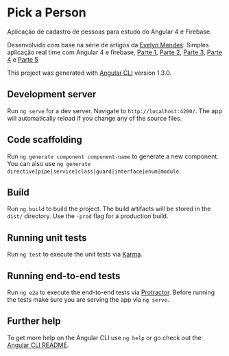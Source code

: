 # Pick a Person

Aplicação de cadastro de pessoas para estudo do Angular 4 e Firebase.

Desenvolvido com base na série de artigos da [Evelyn Mendes](https://github.com/jelielmendes): Simples aplicação real time com Angular 4 e firebase, [Parte 1](https://braziljs.org/blog/simples-aplicacao-real-time-com-angular-4-e-firebase-parte-1/), [Parte 2](https://braziljs.org/blog/simples-aplicacao-real-time-com-angular-4-e-firebase-parte-2/), [Parte 3](https://braziljs.org/blog/simples-aplicacao-real-time-com-angular-4-e-firebase-parte-3/), [Parte 4](https://braziljs.org/blog/simples-aplicacao-real-time-com-angular-4-e-firebase-parte-4/) e [Parte 5](https://braziljs.org/blog/simples-aplicacao-real-time-com-angular-4-e-firebase-parte-5/)

This project was generated with [Angular CLI](https://github.com/angular/angular-cli) version 1.3.0.

## Development server

Run `ng serve` for a dev server. Navigate to `http://localhost:4200/`. The app will automatically reload if you change any of the source files.

## Code scaffolding

Run `ng generate component component-name` to generate a new component. You can also use `ng generate directive|pipe|service|class|guard|interface|enum|module`.

## Build

Run `ng build` to build the project. The build artifacts will be stored in the `dist/` directory. Use the `-prod` flag for a production build.

## Running unit tests

Run `ng test` to execute the unit tests via [Karma](https://karma-runner.github.io).

## Running end-to-end tests

Run `ng e2e` to execute the end-to-end tests via [Protractor](http://www.protractortest.org/).
Before running the tests make sure you are serving the app via `ng serve`.

## Further help

To get more help on the Angular CLI use `ng help` or go check out the [Angular CLI README](https://github.com/angular/angular-cli/blob/master/README.md).
